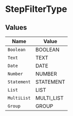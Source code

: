 # StepFilterType


## Values

| Name        | Value       |
| ----------- | ----------- |
| `Boolean`   | BOOLEAN     |
| `Text`      | TEXT        |
| `Date`      | DATE        |
| `Number`    | NUMBER      |
| `Statement` | STATEMENT   |
| `List`      | LIST        |
| `MultiList` | MULTI_LIST  |
| `Group`     | GROUP       |
